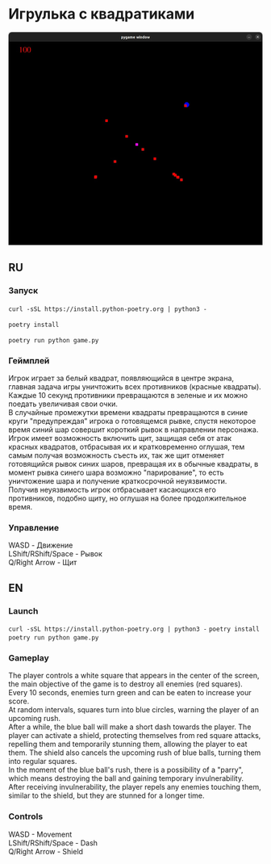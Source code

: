 # Игрулька с квадратиками

![alt text](image.png)


## RU

### Запуск
```curl -sSL https://install.python-poetry.org | python3 -```

```poetry install```

```poetry run python game.py```


### Геймплей

Игрок играет за белый квадрат, появляющийся в центре экрана, главная задача игры уничтожить всех противников (красные квадраты).  
Каждые 10 секунд противники превращаются в зеленые и их можно поедать увеличивая свои очки.   
В случайные промежутки времени квадраты превращаются в синие круги "предупреждая" игрока о готовящемся рывке, спустя некоторое время синий шар совершит короткий рывок в направлении персонажа.  
Игрок имеет возможность включить щит, защищая себя от атак красных квадратов, отбрасывая их и кратковременно оглушая, тем самым получая возможность съесть их, так же щит отменяет готовящийся рывок синих шаров, превращая их в обычные квадраты, в момент рывка синего шара возможно "парирование", то есть уничтожение шара и получение краткосрочной неуязвимости.  
Получив неуязвимость игрок отбрасывает касающихся его противников, подобно щиту, но оглушая на более продолжительное время.

### Управление

WASD - Движение  
LShift/RShift/Space - Рывок  
Q/Right Arrow - Щит


## EN
 ### Launch
```curl -sSL https://install.python-poetry.org | python3 -```
```poetry install```
```poetry run python game.py```

### Gameplay
The player controls a white square that appears in the center of the screen, the main objective of the game is to destroy all enemies (red squares).  
Every 10 seconds, enemies turn green and can be eaten to increase your score.  
At random intervals, squares turn into blue circles, warning the player of an upcoming rush.  
After a while, the blue ball will make a short dash towards the player. The player can activate a shield, protecting themselves from red square attacks, repelling them and temporarily stunning them, allowing the player to eat them. The shield also cancels the upcoming rush of blue balls, turning them into regular squares.  
In the moment of the blue ball's rush, there is a possibility of a "parry", which means destroying the ball and gaining temporary invulnerability.  
After receiving invulnerability, the player repels any enemies touching them, similar to the shield, but they are stunned for a longer time.

### Controls
WASD - Movement  
LShift/RShift/Space - Dash  
Q/Right Arrow - Shield

